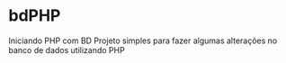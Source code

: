 # bdPHP
Iniciando PHP com BD
Projeto simples para fazer algumas alterações no banco de dados utilizando PHP
